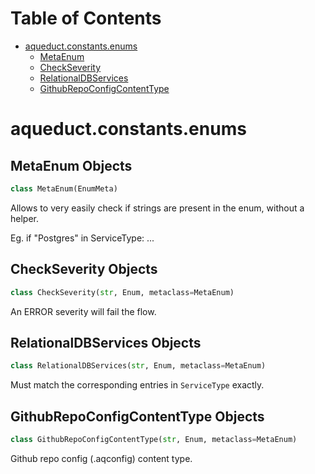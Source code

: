 # Table of Contents

* [aqueduct.constants.enums](#aqueduct.constants.enums)
  * [MetaEnum](#aqueduct.constants.enums.MetaEnum)
  * [CheckSeverity](#aqueduct.constants.enums.CheckSeverity)
  * [RelationalDBServices](#aqueduct.constants.enums.RelationalDBServices)
  * [GithubRepoConfigContentType](#aqueduct.constants.enums.GithubRepoConfigContentType)

<a id="aqueduct.constants.enums"></a>

# aqueduct.constants.enums

<a id="aqueduct.constants.enums.MetaEnum"></a>

## MetaEnum Objects

```python
class MetaEnum(EnumMeta)
```

Allows to very easily check if strings are present in the enum, without a helper.

Eg.
    if "Postgres" in ServiceType:
        ...

<a id="aqueduct.constants.enums.CheckSeverity"></a>

## CheckSeverity Objects

```python
class CheckSeverity(str, Enum, metaclass=MetaEnum)
```

An ERROR severity will fail the flow.

<a id="aqueduct.constants.enums.RelationalDBServices"></a>

## RelationalDBServices Objects

```python
class RelationalDBServices(str, Enum, metaclass=MetaEnum)
```

Must match the corresponding entries in `ServiceType` exactly.

<a id="aqueduct.constants.enums.GithubRepoConfigContentType"></a>

## GithubRepoConfigContentType Objects

```python
class GithubRepoConfigContentType(str, Enum, metaclass=MetaEnum)
```

Github repo config (.aqconfig) content type.

